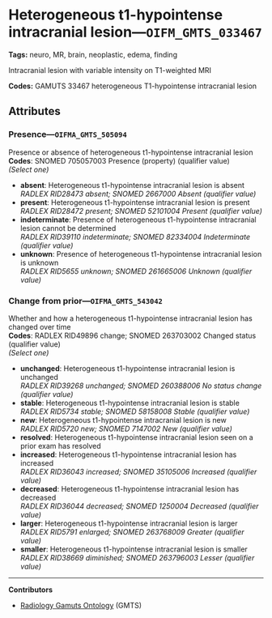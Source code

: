 # Heterogeneous t1-hypointense intracranial lesion—`OIFM_GMTS_033467`

**Tags:** neuro, MR, brain, neoplastic, edema, finding

Intracranial lesion with variable intensity on T1-weighted MRI

**Codes:** GAMUTS 33467 heterogeneous T1-hypointense intracranial lesion

## Attributes

### Presence—`OIFMA_GMTS_505094`

Presence or absence of heterogeneous t1-hypointense intracranial lesion  
**Codes**: SNOMED 705057003 Presence (property) (qualifier value)  
*(Select one)*

- **absent**: Heterogeneous t1-hypointense intracranial lesion is absent  
_RADLEX RID28473 absent; SNOMED 2667000 Absent (qualifier value)_
- **present**: Heterogeneous t1-hypointense intracranial lesion is present  
_RADLEX RID28472 present; SNOMED 52101004 Present (qualifier value)_
- **indeterminate**: Presence of heterogeneous t1-hypointense intracranial lesion cannot be determined  
_RADLEX RID39110 indeterminate; SNOMED 82334004 Indeterminate (qualifier value)_
- **unknown**: Presence of heterogeneous t1-hypointense intracranial lesion is unknown  
_RADLEX RID5655 unknown; SNOMED 261665006 Unknown (qualifier value)_

### Change from prior—`OIFMA_GMTS_543042`

Whether and how a heterogeneous t1-hypointense intracranial lesion has changed over time  
**Codes**: RADLEX RID49896 change; SNOMED 263703002 Changed status (qualifier value)  
*(Select one)*

- **unchanged**: Heterogeneous t1-hypointense intracranial lesion is unchanged  
_RADLEX RID39268 unchanged; SNOMED 260388006 No status change (qualifier value)_
- **stable**: Heterogeneous t1-hypointense intracranial lesion is stable  
_RADLEX RID5734 stable; SNOMED 58158008 Stable (qualifier value)_
- **new**: Heterogeneous t1-hypointense intracranial lesion is new  
_RADLEX RID5720 new; SNOMED 7147002 New (qualifier value)_
- **resolved**: Heterogeneous t1-hypointense intracranial lesion seen on a prior exam has resolved  
- **increased**: Heterogeneous t1-hypointense intracranial lesion has increased  
_RADLEX RID36043 increased; SNOMED 35105006 Increased (qualifier value)_
- **decreased**: Heterogeneous t1-hypointense intracranial lesion has decreased  
_RADLEX RID36044 decreased; SNOMED 1250004 Decreased (qualifier value)_
- **larger**: Heterogeneous t1-hypointense intracranial lesion is larger  
_RADLEX RID5791 enlarged; SNOMED 263768009 Greater (qualifier value)_
- **smaller**: Heterogeneous t1-hypointense intracranial lesion is smaller  
_RADLEX RID38669 diminished; SNOMED 263796003 Lesser (qualifier value)_

---

**Contributors**

- [Radiology Gamuts Ontology](https://gamuts.net/) (GMTS)